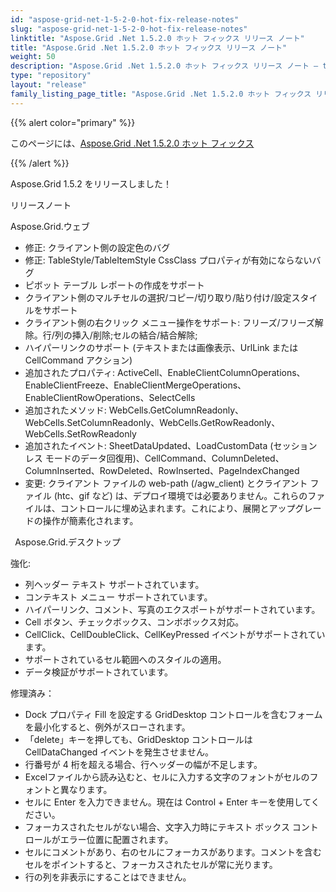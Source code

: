 ```yaml
---
id: "aspose-grid-net-1-5-2-0-hot-fix-release-notes"
slug: "aspose-grid-net-1-5-2-0-hot-fix-release-notes"
linktitle: "Aspose.Grid .Net 1.5.2.0 ホット フィックス リリース ノート"
title: "Aspose.Grid .Net 1.5.2.0 ホット フィックス リリース ノート"
weight: 50
description: "Aspose.Grid .Net 1.5.2.0 ホット フィックス リリース ノート – the latest updates and fixes."
type: "repository"
layout: "release"
family_listing_page_title: "Aspose.Grid .Net 1.5.2.0 ホット フィックス リリース ノート"
---
```

{{% alert color="primary" %}} 

このページには、[Aspose.Grid .Net 1.5.2.0 ホット フィックス](https://releases.aspose.com/cells/net/new-releases/aspose.grid-.net-1.5.2.0-hot-fix/)

{{% /alert %}} 

Aspose.Grid 1.5.2 をリリースしました！

リリースノート

Aspose.Grid.ウェブ

- 修正: クライアント側の設定色のバグ
- 修正: TableStyle/TableItemStyle CssClass プロパティが有効にならないバグ
- ピボット テーブル レポートの作成をサポート
- クライアント側のマルチセルの選択/コピー/切り取り/貼り付け/設定スタイルをサポート
- クライアント側の右クリック メニュー操作をサポート: フリーズ/フリーズ解除。行/列の挿入/削除;セルの結合/結合解除;
- ハイパーリンクのサポート (テキストまたは画像表示、UrlLink または CellCommand アクション)
- 追加されたプロパティ: ActiveCell、EnableClientColumnOperations、EnableClientFreeze、EnableClientMergeOperations、EnableClientRowOperations、SelectCells
- 追加されたメソッド: WebCells.GetColumnReadonly、WebCells.SetColumnReadonly、WebCells.GetRowReadonly、WebCells.SetRowReadonly
- 追加されたイベント: SheetDataUpdated、LoadCustomData (セッションレス モードのデータ回復用)、CellCommand、ColumnDeleted、ColumnInserted、RowDeleted、RowInserted、PageIndexChanged
- 変更: クライアント ファイルの web-path (/agw_client) とクライアント ファイル (htc、gif など) は、デプロイ環境では必要ありません。これらのファイルは、コントロールに埋め込まれます。これにより、展開とアップグレードの操作が簡素化されます。

 ` `Aspose.Grid.デスクトップ

強化:

- 列ヘッダー テキスト サポートされています。
- コンテキスト メニュー サポートされています。
- ハイパーリンク、コメント、写真のエクスポートがサポートされています。
- Cell ボタン、チェックボックス、コンボボックス対応。
- CellClick、CellDoubleClick、CellKeyPressed イベントがサポートされています。
- サポートされているセル範囲へのスタイルの適用。
- データ検証がサポートされています。

修理済み：

- Dock プロパティ Fill を設定する GridDesktop コントロールを含むフォームを最小化すると、例外がスローされます。
- 「delete」キーを押しても、GridDesktop コントロールは CellDataChanged イベントを発生させません。
- 行番号が 4 桁を超える場合、行ヘッダーの幅が不足します。
- Excelファイルから読み込むと、セルに入力する文字のフォントがセルのフォントと異なります。
- セルに Enter を入力できません。現在は Control + Enter キーを使用してください。
- フォーカスされたセルがない場合、文字入力時にテキスト ボックス コントロールがエラー位置に配置されます。
- セルにコメントがあり、右のセルにフォーカスがあります。コメントを含むセルをポイントすると、フォーカスされたセルが常に光ります。
- 行の列を非表示にすることはできません。
